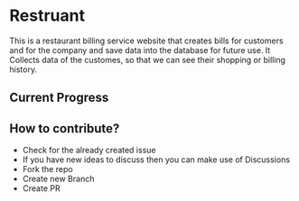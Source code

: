 # Restruant

This is a restaurant billing service website that creates bills for customers and for the company and save data into the database for future use.
It Collects data of the customes, so that we can see their shopping or billing history.

## Current Progress





## How to contribute?

- Check for the already created issue
- If you have new ideas to discuss then you can make use of Discussions
- Fork the repo
- Create new Branch
- Create PR


